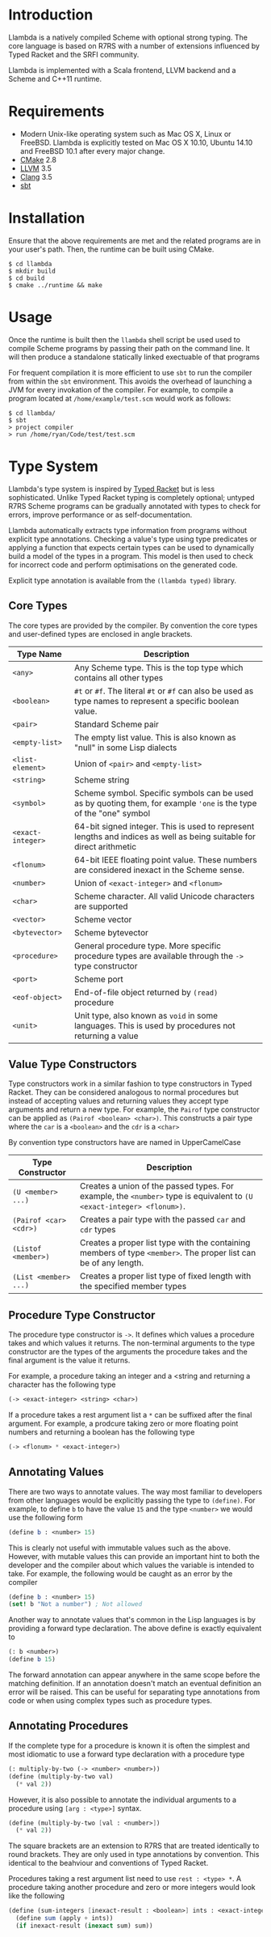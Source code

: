 Introduction
============

Llambda is a natively compiled Scheme with optional strong typing. The core language is based on R7RS with a number of extensions influenced by Typed Racket and the SRFI community. 

Llambda is implemented with a Scala frontend, LLVM backend and a Scheme and C++11 runtime.

Requirements
============

* Modern Unix-like operating system such as Mac OS X, Linux or FreeBSD. Llambda is explicitly tested on Mac OS X 10.10, Ubuntu 14.10 and FreeBSD 10.1 after every major change.
* [CMake](http://www.cmake.org) 2.8
* [LLVM](http://llvm.org) 3.5
* [Clang](http://clang.llvm.org) 3.5
* [sbt](http://www.scala-sbt.org)

Installation
============

Ensure that the above requirements are met and the related programs are in your user's path. Then, the runtime can be built using CMake.

```
$ cd llambda
$ mkdir build
$ cd build
$ cmake ../runtime && make
```

Usage
=====

Once the runtime is built then the ``llambda`` shell script be used used to compile Scheme programs by passing their path on the command line. It will then produce a standalone statically linked exectuable of that programs

For frequent compilation it is more efficient to use ``sbt`` to run the compiler from within the ``sbt`` environment. This avoids the overhead of launching a JVM for every invokation of the compiler. For example, to compile a program located at ``/home/example/test.scm`` would work as follows:

```
$ cd llambda/
$ sbt
> project compiler
> run /home/ryan/Code/test/test.scm
```

Type System
===========

Llambda's type system is inspired by [Typed Racket](http://docs.racket-lang.org/ts-guide/) but is less sophisticated. Unlike Typed Racket typing is completely optional; untyped R7RS Scheme programs can be gradually annotated with types to check for errors, improve performance or as self-documentation.

Llambda automatically extracts type information from programs without explicit type annotations. Checking a value's type using type predicates or applying a function that expects certain types can be used to dynamically build a model of the types in a program. This model is then used to check for incorrect code and perform optimisations on the generated code.

Explicit type annotation is available from the ``(llambda typed)`` library. 

Core Types
----------
The core types are provided by the compiler. By convention the core types and user-defined types are enclosed in angle brackets.

| Type Name           | Description
|---------------------|------------
| ``<any>``           | Any Scheme type. This is the top type which contains all other types
| ``<boolean>``       | ``#t`` or ``#f``. The literal ``#t`` or ``#f`` can also be used as type names to represent a specific boolean value.
| ``<pair>``          | Standard Scheme pair
| ``<empty-list>``    | The empty list value. This is also known as "null" in some Lisp dialects
| ``<list-element>``  | Union of ``<pair>`` and ``<empty-list>``
| ``<string>``        | Scheme string
| ``<symbol>``        | Scheme symbol. Specific symbols can be used as by quoting them, for example ``'one`` is the type of the "one" symbol
| ``<exact-integer>`` | 64-bit signed integer. This is used to represent lengths and indices as well as being suitable for direct arithmetic
| ``<flonum>``        | 64-bit IEEE floating point value. These numbers are considered inexact in the Scheme sense.
| ``<number>``        | Union of ``<exact-integer>`` and ``<flonum>``
| ``<char>``          | Scheme character. All valid Unicode characters are supported
| ``<vector>``        | Scheme vector
| ``<bytevector>``    | Scheme bytevector
| ``<procedure>``     | General procedure type. More specific procedure types are available through the ``->`` type constructor
| ``<port>``          | Scheme port
| ``<eof-object>``    | End-of-file object returned by ``(read)`` procedure
| ``<unit>``          | Unit type, also known as ``void`` in some languages. This is used by procedures not returning a value

Value Type Constructors
-----------------------
Type constructors work in a similar fashion to type constructors in Typed Racket. They can be considered analogous to normal procedures but instead of accepting values and returning values they accept type arguments and return a new type. For example, the ``Pairof`` type constructor can be applied as ``(Pairof <boolean> <char>)``. This constructs a pair type where the ``car`` is a ``<boolean>`` and the ``cdr`` is a ``<char>``

By convention type constructors have are named in UpperCamelCase

| Type Constructor          | Description
|---------------------------|------------
| ``(U <member> ...)``      | Creates a union of the passed types. For example, the ``<number>`` type is equivalent to ``(U <exact-integer> <flonum>)``. |
| ``(Pairof <car> <cdr>)``  | Creates a pair type with the passed ``car`` and ``cdr`` types
| ``(Listof <member>)``     | Creates a proper list type with the containing members of type ``<member>``. The proper list can be of any length.
| ``(List <member> ...)``   | Creates a proper list type of fixed length with the specified member types

Procedure Type Constructor
--------------------------
The procedure type constructor is ``->``. It defines which values a procedure takes and which values it returns. The non-terminal arguments to the type constructor are the types of the arguments the procedure takes and the final argument is the value it returns.

For example, a procedure taking an integer and a <string and returning a character has the following type
```scheme
(-> <exact-integer> <string> <char>)
```

If a procedure takes a rest argument list a ``*`` can be suffixed after the final argument. For example, a prodcure taking zero or more floating point numbers and returning a boolean has the following type
```scheme
(-> <flonum> * <exact-integer>)
```

Annotating Values
-----------------
There are two ways to annotate values. The way most familiar to developers from other languages would be explicitly passing the type to ``(define)``. For example, to define ``b`` to have the value ``15`` and the type ``<number>`` we would use the following form
```scheme
(define b : <number> 15)
```

This is clearly not useful with immutable values such as the above. However, with mutable values this can provide an important hint to both the developer and the compiler about which values the variable is intended to take. For example, the following would be caught as an error by the compiler
```scheme
(define b : <number> 15)
(set! b "Not a number") ; Not allowed
```

Another way to annotate values that's common in the Lisp languages is by providing a forward type declaration. The above define is exactly equivalent to
```scheme
(: b <number>)
(define b 15)
```

The forward annotation can appear anywhere in the same scope before the matching definition. If an annotation doesn't match an eventual definition an error will be raised.  This can be useful for separating type annotations from code or when using complex types such as procedure types.

Annotating Procedures
---------------------
If the complete type for a procedure is known it is often the simplest and most idiomatic to use a forward type declaration with a procedure type
```scheme
(: multiply-by-two (-> <number> <number>))
(define (multiply-by-two val)
  (* val 2))
```

However, it is also possible to annotate the individual arguments to a procedure using ``[arg : <type>]`` syntax. 
```scheme
(define (multiply-by-two [val : <number>])
  (* val 2))
```

The square brackets are an extension to R7RS that are treated identically to round brackets. They are only used in type annotations by convention. This identical to the beahviour and conventions of Typed Racket.

Procedures taking a rest argument list need to use ``rest : <type> *``. A procedure taking another procedure and zero or more integers would look like the following
```scheme
(define (sum-integers [inexact-result : <boolean>] ints : <exact-integer> *)
  (define sum (apply + ints))
  (if inexact-result (inexact sum) sum))
